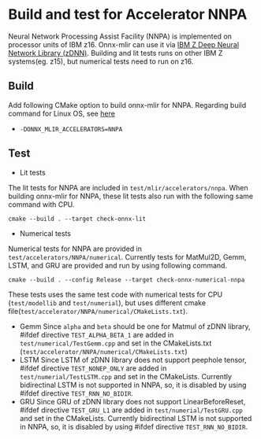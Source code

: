 <!--- SPDX-License-Identifier: Apache-2.0 -->

# Build and test for Accelerator NNPA

Neural Network Processing Assist Facility (NNPA) is implemented on processor units of IBM z16. Onnx-mlir can use it via  [IBM Z Deep Neural Network Library (zDNN)](https://github.com/IBM/zDNN). Building and lit tests runs on other IBM Z systems(eg. z15), but numerical tests need to run on z16.

## Build

Add following CMake option to build onnx-mlir for NNPA. Regarding build command for Linux OS, see [here](https://github.com/onnx/onnx-mlir/blob/main/docs/BuildOnLinuxOSX.md/#build)

- `-DONNX_MLIR_ACCELERATORS=NNPA`

## Test

- Lit tests

The lit tests for NNPA are included in `test/mlir/accelerators/nnpa`. When building onnx-mlir for NNPA, these lit tests also run with the following same command with CPU.

```
cmake --build . --target check-onnx-lit
```

- Numerical tests

Numerical tests for NNPA are provided in `test/accelerators/NNPA/numerical`. Currently tests for MatMul2D, Gemm, LSTM, and GRU are provided and run by using following command.

```
cmake --build . --config Release --target check-onnx-numerical-nnpa
```

These tests uses the same test code with numerical tests for CPU (`test/modellib` and `test/numerial`), but uses different cmake file(`test/accelerator/NNPA/numerical/CMakeLists.txt`).
- Gemm
  Since `alpha` and `beta` should be one for Matmul of zDNN library, #ifdef directive `TEST_ALPHA_BETA_1` are added in `test/numerical/TestGemm.cpp` and set in the CMakeLists.txt (`test/accelerator/NNPA/numerical/CMakeLists.txt`)
- LSTM
  Since LSTM of zDNN library does not support peephole tensor, #ifdef directive `TEST_NONEP_ONLY` are added in `test/numerial/TestLSTM.cpp` and set in the CMakeLists. Currently bidirectinal LSTM is not supported in NNPA, so, it is disabled by using #ifdef directive `TEST_RNN_NO_BIDIR`.
- GRU
  Since GRU of zDNN library does not support LinearBeforeReset, #ifdef directive `TEST_GRU_L1` are added in `test/numerial/TestGRU.cpp` and set in the CMakeLists. Currently bidirectinal LSTM is not supported in NNPA, so, it is disabled by using #ifdef directive `TEST_RNN_NO_BIDIR`.